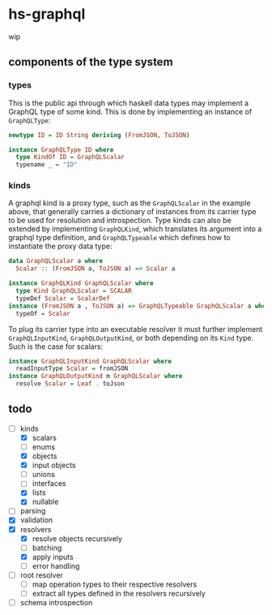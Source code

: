 # hs-graphql

wip

## components of the type system

### types
This is the public api through which haskell data types may implement a GraphQL type of some kind.
This is done  by implementing an instance of `GraphQLType`:

```hs
newtype ID = ID String deriving (FromJSON, ToJSON)

instance GraphQLType ID where
  type KindOf ID = GraphQLScalar
  typename _ = "ID"
```

### kinds
A graphql kind is a proxy type, such as the `GraphQLScalar` in the example above, that generally carries a dictionary of instances from its carrier type to be used for resolution and introspection.
Type kinds can also be extended by implementing `GraphQLKind`, which translates its argument into a graphql type definition, and `GraphQLTypeable` which defines how to instantiate the proxy data type:
```hs
data GraphQLScalar a where
  Scalar :: (FromJSON a, ToJSON a) => Scalar a

instance GraphQLKind GraphQLScalar where
  type Kind GraphQLScalar = SCALAR
  typeDef Scalar = ScalarDef
instance (FromJSON a , ToJSON a) => GraphQLTypeable GraphQLScalar a where
  typeOf = Scalar
```
To plug its carrier type into an executable resolver it must further implement `GraphQLInputKind`, `GraphQLOutputKind`, or both depending on its `Kind` type. Such is the case for scalars:
```hs
instance GraphQLInputKind GraphQLScalar where
  readInputType Scalar = fromJSON
instance GraphQLOutputKind m GraphQLScalar where
  resolve Scalar = Leaf . toJson
```

## todo

- [ ] kinds
  - [x] scalars
  - [ ] enums
  - [x] objects
  - [x] input objects
  - [ ] unions
  - [ ] interfaces
  - [x] lists
  - [x] nullable
- [ ] parsing
- [x] validation
- [x] resolvers
  - [x] resolve objects recursively
  - [ ] batching
  - [x] apply inputs
  - [ ] error handling
- [ ] root resolver
  - [ ] map operation types to their respective resolvers
  - [ ] extract all types defined in the resolvers recursively
- [ ] schema introspection
